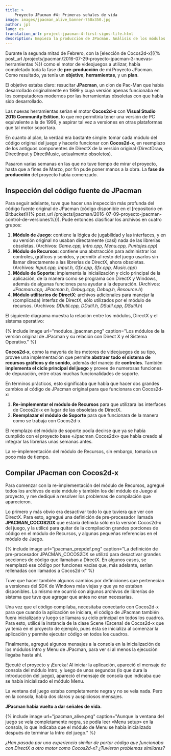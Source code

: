 ```yaml
---
title: >
    Proyecto JPacman #4: Primeras señales de vida
image: images/jpacman_alive_banner-750x350.jpg
author: jpl
lang: es
translation_url: project-jpacman-4-first-signs-life.html
description: Empieza la producción de JPacman. Análisis de los módulos del código fuente original. Conseguir que el juego compile con Cocos2d-x.
---
```


Durante la segunda mitad de Febrero, con la [elección de Cocos2d-x]({% post_url /projects/jpacman/2016-07-29-proyecto-jpacman-3-nuevas-herramientas %}) como el motor de videojuegos a utilizar, había completado toda la fase de **pre-producción** de mi Proyecto JPacman. Como resultado, ya tenía un **objetivo**, **herramientas**, y un **plan**.

El objetivo estaba claro: resucitar **JPacman**, un clon de Pac-Man que había desarrollado originalmente en 1999 y cuya versión apenas funcionaba en los computadores modernos por las herramientas obsoletas con que había sido desarrollado.

Las nuevas herramientas serían el motor **Cocos2d-x** con **Visual Studio 2015 Community Edition**, lo que me permitiría tener una versión de PC equivalente a la de 1999, y aspirar tal vez a versiones en otras plataformas que tal motor soportara.

En cuanto al plan, la verdad era bastante simple: tomar cada módulo del código original del juego y hacerlo funcionar con **Cocos2d-x**, en reemplazo de los antiguos componentes de DirectX de la versión original (DirectDraw, DirectInput y DirectMusic, actualmente obsoletos).

Pasaron varias semanas en las que no tuve tiempo de mirar el proyecto, hasta que a fines de Marzo, por fin pude poner manos a la obra. La **fase de producción** del proyecto había comenzado.

## Inspección del código fuente de JPacman

Para seguir adelante, tuve que hacer una inspección más profunda del código fuente original de JPacman (código disponible en el [repositorio en Bitbucket]({% post_url /projects/jpacman/2016-07-09-proyecto-jpacman-control-de-versiones%})). Pude entonces clasificar los archivos en cuatro grupos:

1. **Módulo de Juego**: contiene la lógica de jugabilidad y las interfaces, y en su versión original no usaban directamente (casi) nada de las librerías obsoletas. (Archivos: *Game.cpp, Intro.cpp, Menu.cpp, Puntajes.cpp*)
1. **Módulo de Recursos**: contiene una abstracción para administrar los controles, gráficos y sonidos, y permitir al resto del juego usarlos sin llamar directamente a las librerías de DirectX, ahora obsoletas. (Archivos: *Input.cpp, Input.h, Gfx.cpp, Sfx.cpp, Music.cpp*)
1. **Módulo de Soporte**: implementa la inicialización y ciclo principal de la aplicación, de la manera como se programa con DirectX y Windows, además de algunas funciones para ayudar a la depuración. (Archivos: *JPacman.cpp, JPacman.h, Debug.cpp, Debug.h, Resource.h*)
1. **Módulo utilitarios de DirectX**: archivos adicionales para manejar la (complicada) interfaz de DirectX, sólo utilizados por el módulo de recursos. (Archivos: *DDutil.cpp, DDutil.h, DSutil.cpp, DSutil.h*)

El siguiente diagrama muestra la relación entre los módulos, DirectX y el sistema operativo:

{% include image url="modulos_jpacman.png" caption="Los módulos de la versión original de JPacman y su relación con Direct X y el Sistema Operativo." %}

**Cocos2d-x**, como la mayoría de los motores de videojuegos de su tipo, provee una implementación que permite **abstraer todo el sistema de recursos gráficos y de sonido**, además del manejo de **controles**. También **implementa el ciclo principal del juego** y provee de numerosas funciones de depuración, entre otras muchas funcionalidades de soporte.

En términos prácticos, esto significaba que había que hacer dos grandes cambios al código de JPacman original para que funcionara con Cocos2d-x:

1. **Re-implementar el módulo de Recursos** para que utilizara las interfaces de Cocos2d-x en lugar de las obsoletas de DirectX.
1. **Reemplazar el módulo de Soporte** para que funcionara de la manera como se trabaja con Cocos2d-x

El reemplazo del módulo de soporte podía decirse que ya se había cumplido con el proyecto base «Jpacman_Cocos2dx» que había creado al integrar las librerías unas semanas antes.

La re-implementación del módulo de Recursos, sin embargo, tomaría un poco más de tiempo.

## Compilar JPacman con Cocos2d-x

Para comenzar con la re-implementación del módulo de Recursos, agregué todos los archivos de este módulo y también los del módulo de Juego al proyecto, y me dediqué a resolver los problemas de compilación que aparecieron.

Lo primero y más obvio era desactivar todo lo que tuviera que ver con DirectX. Para esto, agregué una definición de pre-procesador llamada **JPACMAN_COCOS2DX** que estaría definida sólo en la versión Cocos2d-x del juego, y la utilicé para quitar de la compilación grandes porciones de código en el módulo de Recursos, y algunas pequeñas referencias en el módulo de Juego.

{% include image url="jpacman_prepdef.png" caption="La definición de pre-procesador JPACMAN_COCOS2DX se utilizó para desactivar grandes secciones de código que llamaban a DirectX. En algunos casos, se reemplazó ese código por funciones vacías que, más adelante, serían rellenadas con llamados a Cocos2d-x" %}

Tuve que hacer también algunos cambios por definiciones que pertenecían a versiones del SDK de Windows más viejas y que ya no estaban disponibles. Lo mismo me ocurrió con algunos archivos de librerías de sistema que tuve que agregar que antes no eran necesarias.

Una vez que el código compilaba, necesitaba conectarlo con Cocos2d-x para que cuando la aplicación se iniciara, el código de JPacman también fuera inicializado y luego se llamara su ciclo principal en todos los cuadros. Para esto, utilicé la instancia de la clase Scene (Escena) de Cocos2d-x que ya tenía en el proyecto de ejemplo, pues ésta se inicializa al comenzar la aplicación y permite ejecutar código en todos los cuadros.

Finalmente, agregué algunos mensajes a la consola en la inicialización de los módulos Intro y Menu de JPacman, para ver si al menos la ejecución llegaba hasta ahí.

Ejecuté el proyecto y ¡Eureka! Al iniciar la aplicación, apareció el mensaje de consola del módulo Intro, y luego de unos segundos (lo que dura la introducción del juego), apareció el mensaje de consola que indicaba que se había inicializado el módulo Menu.

La ventana del juego estaba completamente negra y no se veía nada. Pero en la consola, había dos claros y auspiciosos mensajes.

**JPacman había vuelto a dar señales de vida.**

{% include image url="jpacman_alive.png" caption="Aunque la ventana del juego se veía completamente negra, se podía leer «Menu setup» en la consola, lo que indicaba que el módulo de Menu se había inicializado después de terminar la Intro del juego." %}

*¿Han pasado por una experiencia similar de portar código que funcionaba con DirectX a otro motor como Cocos2d-x? ¿Tuvieron problemas similares?*
